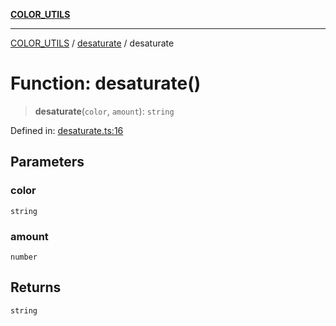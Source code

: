 [**COLOR_UTILS**](../../README.md)

***

[COLOR_UTILS](../../README.md) / [desaturate](../README.md) / desaturate

# Function: desaturate()

> **desaturate**(`color`, `amount`): `string`

Defined in: [desaturate.ts:16](https://github.com/dailker/everyutil/blob/cee559aadda9e0c298e06364cba9020e97a8b19b/src/color/desaturate.ts#L16)

## Parameters

### color

`string`

### amount

`number`

## Returns

`string`
